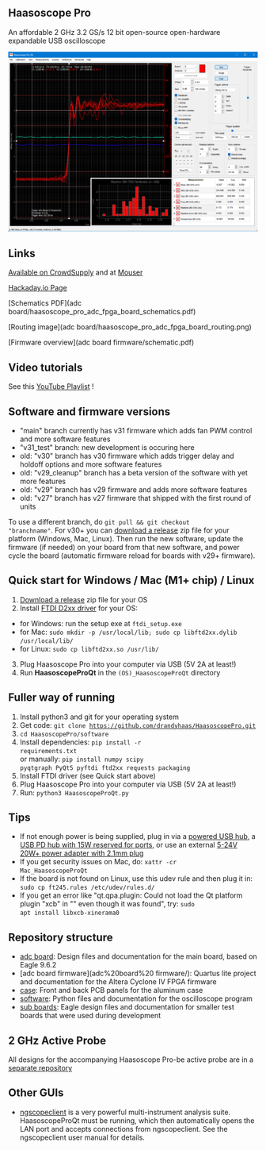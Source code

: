 ## Haasoscope Pro

An affordable 2 GHz 3.2 GS/s 12 bit open-source open-hardware expandable USB oscilloscope

<img src="software/GUI.png" width="600">

## Links

[Available on CrowdSupply](https://www.crowdsupply.com/andy-haas/haasoscope-pro) and at [Mouser](https://www.mouser.com/c/?q=Haasoscope)

[Hackaday.io Page](https://hackaday.io/project/200773-haasoscope-pro)

[Schematics PDF](adc board/haasoscope_pro_adc_fpga_board_schematics.pdf)

[Routing image](adc board/haasoscope_pro_adc_fpga_board_routing.png)

[Firmware overview](adc board firmware/schematic.pdf)

## Video tutorials

See this [YouTube Playlist](https://www.youtube.com/playlist?list=PLB1iz3MRh5DiKQQmUUNoTf2oo_m5qS00k) !

## Software and firmware versions

- "main" branch currently has v31 firmware which adds fan PWM control and more software features
- "v31_test" branch: new development is occuring here
- old: "v30" branch has v30 firmware which adds trigger delay and holdoff options and more software features
- old: "v29_cleanup" branch has a beta version of the software with yet more features
- old: "v29" branch has v29 firmware and adds more software features
- old: "v27" branch has v27 firmware that shipped with the first round of units

To use a different branch, do <code>git pull && git checkout "branchname"</code>.
For v30+ you can [download a release](https://github.com/drandyhaas/HaasoscopePro/releases) zip file for your platform (Windows, Mac, Linux).
Then run the new software, update the firmware (if needed) on your board from that new software, and power cycle the board (automatic firmware reload for boards with v29+ firmware).

## Quick start for Windows / Mac (M1+ chip) / Linux

1) [Download a release](https://github.com/drandyhaas/HaasoscopePro/releases) zip file for your OS
2) Install [FTDI D2xx driver](https://ftdichip.com/drivers/d2xx-drivers/) for your OS:
- for Windows: run the setup exe at <code>ftdi_setup.exe</code>
- for Mac: <code>sudo mkdir -p /usr/local/lib; sudo cp libftd2xx.dylib /usr/local/lib/</code> 
- for Linux: <code>sudo cp libftd2xx.so /usr/lib/</code>
3) Plug Haasoscope Pro into your computer via USB (5V 2A at least!)
4) Run **HaasoscopeProQt** in the <code>(OS)_HaasoscopeProQt</code> directory

## Fuller way of running

1) Install python3 and git for your operating system
2) Get code: <code>git clone https://github.com/drandyhaas/HaasoscopePro.git</code>
3) <code>cd HaasoscopePro/software</code>
4) Install dependencies: <code>pip install -r requirements.txt</code><br>
   or manually: <code>pip install numpy scipy pyqtgraph PyQt5 pyftdi ftd2xx requests packaging</code><br>
5) Install FTDI driver (see Quick start above)
6) Plug Haasoscope Pro into your computer via USB (5V 2A at least!)
7) Run: <code>python3 HaasoscopeProQt.py</code>

## Tips

- If not enough power is being supplied, plug in via a [powered USB hub](https://a.co/d/hfAtVhl), a [USB PD hub with 15W reserved for ports](https://a.co/d/174I3v8), or use an external [5-24V 20W+ power adapter with 2.1mm plug](https://a.co/d/1EkzLRP)
- If you get security issues on Mac, do: <code>xattr -cr Mac_HaasoscopeProQt</code>
- If the board is not found on Linux, use this udev rule and then plug it in: <code>sudo cp ft245.rules /etc/udev/rules.d/</code>
- If you get an error like "qt.qpa.plugin: Could not load the Qt platform plugin "xcb" in "" even though it was found", try: <code>sudo apt install libxcb-xinerama0</code>

## Repository structure

- [adc board](adc%20board/): Design files and documentation for the main board, based on Eagle 9.6.2
- [adc board firmware](adc%20board%20 firmware/): Quartus lite project and documentation for the Altera Cyclone IV FPGA firmware
- [case](case/): Front and back PCB panels for the aluminum case
- [software](software/): Python files and documentation for the oscilloscope program
- [sub boards](sub%20boards/): Eagle design files and documentation for smaller test boards that were used during development

## 2 GHz Active Probe

All designs for the accompanying Haasoscope Pro-be active probe are in a [separate repository](https://github.com/drandyhaas/oshw-active-probe)

## Other GUIs

 - [ngscopeclient](https://www.ngscopeclient.org/) is a very powerful multi-instrument analysis suite. HaasoscopeProQt must be running, which then automatically opens the LAN port and accepts connections from ngscopeclient. See the ngscopeclient user manual for details.
